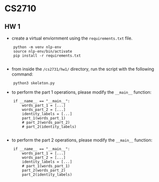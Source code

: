 # CS2710

## HW 1

- create a virtual enviornment using the `requirements.txt` file.
```
    python -m venv nlp-env
    source nlp-env/bin/activate
    pip install -r requirements.txt
    
```

- from inside the `/cs2731/hw1/` directory, run the script with the following command:

```
    python3 skeleton.py
```

- to perform the part 1 operations, please modify the `__main__` function:

```
    if __name__ == "__main__":
        words_part_1 = [...]
        words_part_2 = [...]
        identity_labels = [...]
        part_1(words_part_1)
        # part_2(words_part_2)
        # part_2(identity_labels)
        
```

- to perform the part 2 operations, please modify the `__main__` function:

```
    if __name__ == "__main__":
        words_part_1 = [...]
        words_part_2 = [...]
        identity_labels = [...]
        # part_1(words_part_1)
        part_2(words_part_2)
        part_2(identity_labels)
```
